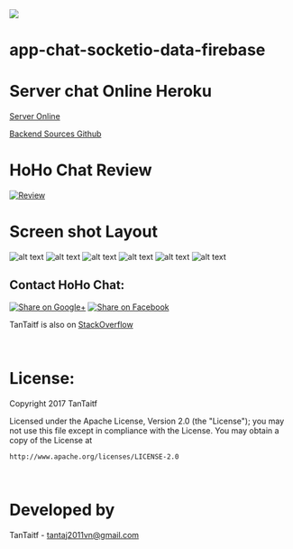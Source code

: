 <img src="https://github.com/favicon.ico">

# app-chat-socketio-data-firebase

# Server chat Online Heroku
[Server Online](https://dashboard.heroku.com/apps/chat-online-android/deploy/heroku-git)

[Backend Sources Github](https://github.com/TanTaitf/server-chat-socketio)
# HoHo Chat Review
[![Review](https://img.youtube.com/vi/om1McdCPX54/0.jpg)](http://youtu.be/om1McdCPX54)

# Screen shot Layout
![alt text](https://github.com/TanTaitf/app-chat-socketio-data-firebase/blob/master/screenshoot/h1.png=250x250)
![alt text](https://github.com/TanTaitf/app-chat-socketio-data-firebase/blob/master/screenshoot/h2.png=250x250)
![alt text](https://github.com/TanTaitf/app-chat-socketio-data-firebase/blob/master/screenshoot/h3.png)
![alt text](https://github.com/TanTaitf/app-chat-socketio-data-firebase/blob/master/screenshoot/h4.png)
![alt text](https://github.com/TanTaitf/app-chat-socketio-data-firebase/blob/master/screenshoot/h8.png)
![alt text](https://github.com/TanTaitf/app-chat-socketio-data-firebase/blob/master/screenshoot/h9.png)
</br>

## Contact HoHo Chat:

[![Share on Google+](https://github.com/PhilJay/MPAndroidChart/blob/master/design/googleplus_icon.png)](https://plus.google.com/u/0/105144965645873963797)
[![Share on Facebook](https://github.com/PhilJay/MPAndroidChart/blob/master/design/facebook_icon.png)](https://www.facebook.com/huynh.taj)

TanTaitf is also on [StackOverflow](https://stackexchange.com/users/13328579/t%C3%A0i-hu%E1%BB%B3nh)

<br/>

# License:

Copyright 2017 TanTaitf

Licensed under the Apache License, Version 2.0 (the "License");
you may not use this file except in compliance with the License.
You may obtain a copy of the License at

    http://www.apache.org/licenses/LICENSE-2.0

<br/>

# Developed by

TanTaitf - tantaj2011vn@gmail.com
